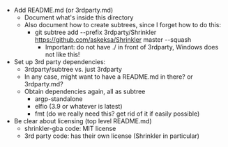 * Add README.md (or 3rdparty.md)
  * Document what's inside this directory
  * Also document how to create subtrees, since I forget how to do this:
    * git subtree add --prefix 3rdparty/Shrinkler https://github.com/askeksa/Shrinkler master --squash
      * Important: do not have ./ in front of 3rdparty, Windows does not like this!
* Set up 3rd party dependencies:
  * 3rdparty/subtree vs. just 3rdparty
  * In any case, might want to have a README.md in there? or 3rdparty.md?
  * Obtain dependencies again, all as subtree
    * argp-standalone
    * elfio (3.9 or whatever is latest)
    * fmt (do we really need this? get rid of it if easily possible)
* Be clear about licensing (top level README.md)
  * shrinkler-gba code: MIT license
  * 3rd party code: has their own license (Shrinkler in particular)
